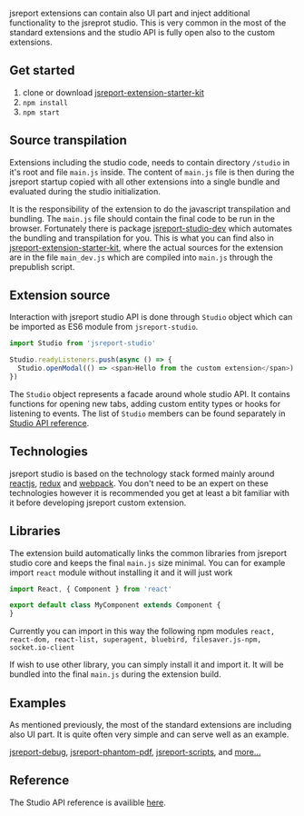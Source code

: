 ﻿jsreport extensions can contain also UI part and inject additional functionality to the jsreprot studio. This is very common in the most of the standard extensions and the studio API is fully open also to the custom extensions.

## Get started

1. clone or download [jsreport-extension-starter-kit](https://github.com/jsreport/jsreport-extension-starter-kit)
2. `npm install`
3. `npm start`

## Source transpilation

Extensions including the studio code, needs to contain directory `/studio` in it's root and file `main.js` inside. The content of `main.js` file is then during the jsreport startup copied  with all other extensions into a single bundle and evaluated during the studio initialization.

It is the responsibility of the extension to do the javascript transpilation and bundling. The `main.js` file should contain the final code to be run in the browser. Fortunately there is package [jsreport-studio-dev](https://github.com/jsreport/jsreport-studio-dev) which automates the bundling and transpilation for you. This is what you can find also in [jsreport-extension-starter-kit](https://github.com/jsreport/jsreport-extension-starter-kit), where the actual sources for the extension are in the file `main_dev.js` which are compiled into `main.js` through the prepublish script.

## Extension source

Interaction with jsreport studio API is done through `Studio` object which can be imported as ES6 module from `jsreport-studio`.
```js
import Studio from 'jsreport-studio'

Studio.readyListeners.push(async () => {
  Studio.openModal(() => <span>Hello from the custom extension</span>)
})
```

The `Studio` object represents a facade around whole studio API. It contains functions for opening new tabs, adding custom entity types or hooks for listening to events. The list of `Studio` members can be found separately in [Studio API reference](https://jsreport.net/learn/studio-api-reference).

## Technologies
jsreport studio is based on the technology stack formed mainly around [reactjs](https://reactjs.org/), [redux](https://redux.js.org/) and [webpack](https://webpack.js.org/). You don't need to be an expert on these technologies however it is recommended you get at least a bit familiar with it before developing jsreport custom extension.

## Libraries
The extension build automatically links the common libraries from jsreport studio core and keeps the final `main.js` size minimal. You can for example import `react` module without installing it and it will just work

```js
import React, { Component } from 'react'

export default class MyComponent extends Component {
}
```

Currently you can import in this way the following npm modules
`react, react-dom, react-list, superagent, bluebird, filesaver.js-npm, socket.io-client`

If wish to use other library, you can simply install it and import it. It will be bundled into the final `main.js` during the extension build.

## Examples
As mentioned previously, the most of the standard extensions are including also UI part. It is quite often very simple and can serve well as an example.

[jsreport-debug](https://github.com/jsreport/jsreport-debug), [jsreport-phantom-pdf](https://github.com/jsreport/jsreport-phantom-pdf), [jsreport-scripts](https://github.com/jsreport/jsreport-scripts), and [more...](https://github.com/jsreport/jsreport-core#list-of-extensions)

## Reference

The Studio API reference is availible [here](https://jsreport.net/learn/studio-api-reference).

